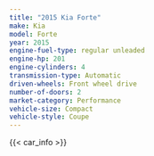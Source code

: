 ```yaml
---
title: "2015 Kia Forte"
make: Kia
model: Forte
year: 2015
engine-fuel-type: regular unleaded
engine-hp: 201
engine-cylinders: 4
transmission-type: Automatic
driven-wheels: Front wheel drive
number-of-doors: 2
market-category: Performance
vehicle-size: Compact
vehicle-style: Coupe
---
```


{{< car_info >}}
